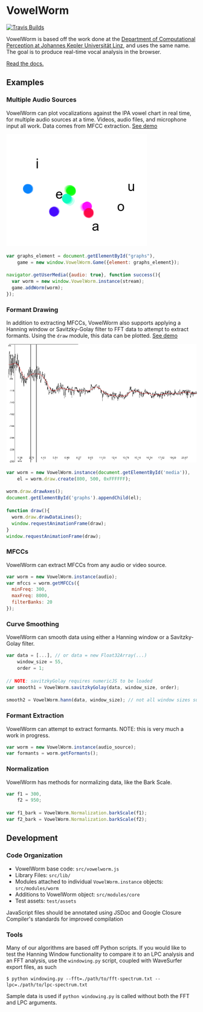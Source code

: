 VowelWorm
=============

[![Travis Builds][build-status-image]][build-status-url]

VowelWorm is based off the work done at the [Department of Computational Perception at Johannes Kepler Universität Linz](http://www.cp.jku.at/projects/realtime/vowelworm.html), and uses the same name. The goal is to produce real-time vocal analysis in the browser.

[Read the docs.][docs-url]

Examples
----------

### Multiple Audio Sources
VowelWorm can plot vocalizations against the IPA vowel chart in real time, for
multiple audio sources at a time. Videos, audio files, and microphone input
all work. Data comes from MFCC extraction. [See demo][sources-url]

[![Several audio sources being plotted][multiple-image]][sources-url]

```javascript
var graphs_element = document.getElementById("graphs"),
    game = new window.VowelWorm.Game({element: graphs_element});

navigator.getUserMedia({audio: true}, function success(){
  var worm = new window.VowelWorm.instance(stream);
  game.addWorm(worm);
});
```

### Formant Drawing
In addition to extracting MFCCs, VowelWorm also supports applying a Hanning
window or Savitzky-Golay filter to FFT data to attempt to extract formants.
Using the `draw` module, this data can be plotted. [See demo][draw-url]

[![Plotted Data][chart-image]][draw-url]

```javascript
var worm = new VowelWorm.instance(document.getElementById('media')),
    el = worm.draw.create(800, 500, 0xFFFFFF);

worm.draw.drawAxes();
document.getElementById('graphs').appendChild(el);

function draw(){
  worm.draw.drawDataLines();
  window.requestAnimationFrame(draw);
}
window.requestAnimationFrame(draw);
```

### MFCCs
VowelWorm can extract MFCCs from any audio or video source.

```javascript
var worm = new VowelWorm.instance(audio);
var mfccs = worm.getMFCCs({
  minFreq: 300,
  maxFreq: 8000,
  filterBanks: 20
});
```
### Curve Smoothing
VowelWorm can smooth data using either a Hanning window or a Savitzky-Golay
filter.

```javascript
var data = [...], // or data = new Float32Array(...)
    window_size = 55,
    order = 1;

// NOTE: savitzkyGolay requires numericJS to be loaded
var smooth1 = VowelWorm.savitzkyGolay(data, window_size, order);

smooth2 = VowelWorm.hann(data, window_size); // not all window sizes supported (yet!)
```

### Formant Extraction
VowelWorm can attempt to extract formants. NOTE: this is very much a work in
progress.

```javascript
var worm = new VowelWorm.instance(audio_source);
var formants = worm.getFormants();
```

### Normalization
VowelWorm has methods for normalizing data, like the Bark Scale.

```javascript
var f1 = 300,
    f2 = 950;

var f1_bark = VowelWorm.Normalization.barkScale(f1);
var f2_bark = VowelWorm.Normalization.barkScale(f2);
```

Development
-----------
### Code Organization ###

* VowelWorm base code: `src/vowelworm.js`
* Library Files: `src/lib/`
* Modules attached to individual `VowelWorm.instance` objects: `src/modules/worm`
* Additions to VowelWorm object: `src/modules/core`
* Test assets: `test/assets`

JavaScript files should be annotated using JSDoc and Google Closure Compiler's standards for improved compilation

### Tools ###

Many of our algorithms are based off Python scripts. If you would like to test the Hanning Window functionality to compare it to an LPC analysis and an FFT analysis, use the `windowing.py` script, coupled with WaveSurfer export files, as such

```
$ python windowing.py --fft=./path/to/fft-spectrum.txt --lpc=./path/to/lpc-spectrum.txt
```

Sample data is used if `python windowing.py` is called without both the FFT and LPC arguments.

[build-status-image]: https://travis-ci.org/BYU-ODH/apeworm.svg
[build-status-url]: https://travis-ci.org/BYU-ODH/apeworm
[sources-url]: https://byu-odh.github.io/apeworm/examples/sources.html
[draw-url]: https://byu-odh.github.io/apeworm/examples/chart.html
[chart-image]: examples/img/draw.png?raw=true
[multiple-image]: examples/img/multiple.png?raw=true
[docs-url]: https://byu-odh.github.io/apeworm/docs
